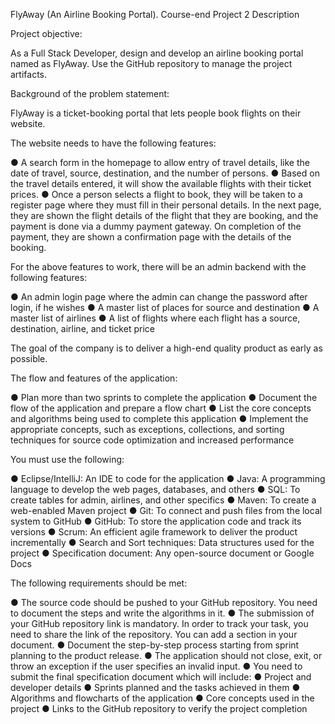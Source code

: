 FlyAway (An Airline Booking Portal).
Course-end Project 2
Description

Project objective: 

As a Full Stack Developer, design and develop an airline booking portal named as FlyAway. Use the GitHub repository to manage the project artifacts. 

 

Background of the problem statement:

FlyAway is a ticket-booking portal that lets people book flights on their website.

 

The website needs to have the following features:

● A search form in the homepage to allow entry of travel details, like the date of travel, source, destination, and the number of persons.
● Based on the travel details entered, it will show the available flights with their ticket prices.
● Once a person selects a flight to book, they will be taken to a register page where they must fill in their personal details. In the next page, they are shown the flight details of the flight that they are booking, and the payment is done via a dummy payment gateway. On completion of the payment, they are shown a confirmation page with the details of the booking.   
 

For the above features to work, there will be an admin backend with the following features:

● An admin login page where the admin can change the password after login, if he wishes
● A master list of places for source and destination
● A master list of airlines
● A list of flights where each flight has a source, destination, airline, and ticket price
     
The goal of the company is to deliver a high-end quality product as early as possible. 
 

The flow and features of the application:

● Plan more than two sprints to complete the application
● Document the flow of the application and prepare a flow chart 
● List the core concepts and algorithms being used to complete this application
● Implement the appropriate concepts, such as exceptions, collections, and sorting techniques for source code optimization and increased performance 

 

You must use the following:

● Eclipse/IntelliJ: An IDE to code for the application 
● Java: A programming language to develop the web pages, databases, and others
● SQL: To create tables for admin, airlines, and other specifics
● Maven: To create a web-enabled Maven project
● Git: To connect and push files from the local system to GitHub 
● GitHub: To store the application code and track its versions 
● Scrum: An efficient agile framework to deliver the product incrementally 
● Search and Sort techniques: Data structures used for the project 
● Specification document: Any open-source document or Google Docs 

 

The following requirements should be met:

● The source code should be pushed to your GitHub repository. You need to document the steps and write the algorithms in it.
● The submission of your GitHub repository link is mandatory. In order to track your task, you need to share the link of the repository. You can add a section in your document. 
● Document the step-by-step process starting from sprint planning to the product release. 
● The application should not close, exit, or throw an exception if the user specifies an invalid input.
● You need to submit the final specification document which will include: 
● Project and developer details 
● Sprints planned and the tasks achieved in them 
● Algorithms and flowcharts of the application 
● Core concepts used in the project 
● Links to the GitHub repository to verify the project completion 
